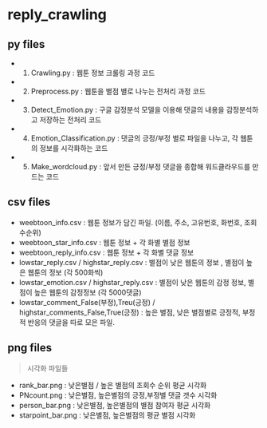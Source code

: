# reply_crawling
## py files
- 1. Crawling.py : 웹툰 정보 크롤링 과정 코드
- 2. Preprocess.py : 웹툰을 별점 별로 나누는 전처리 과정 코드
- 3. Detect_Emotion.py : 구글 감정분석 모델을 이용해 댓글의 내용을 감정분석하고 저장하는 전처리 코드
- 4. Emotion_Classification.py : 댓글의 긍정/부정 별로 파일을 나누고, 각 웹툰의 정보를 시각화하는 코드
- 5. Make_wordcloud.py : 앞서 만든 긍정/부정 댓글을 종합해 워드클라우드를 만드는 코드

## csv files
- weebtoon_info.csv : 웹툰 정보가 담긴 파일. (이름, 주소, 고유번호, 화번호, 조회수순위)
- weebtoon_star_info.csv : 웹툰 정보 + 각 화별 별점 정보
- weebtoon_reply_info.csv : 웹툰 정보 + 각 화별 댓글 정보
- lowstar_reply.csv / highstar_reply.csv : 별점이 낮은 웹툰의 정보 , 별점이 높은 웹툰의 정보 (각 500화씩)
- lowstar_emotion.csv / highstar_reply.csv : 별점이 낮은 웹툰의 감정 정보, 별점이 높은 웹툰의 감정정보 (각 5000댓글)
- lowstar_comment_False(부정),Treu(긍정) / highstar_comments_False,True(긍정) : 높은 별점, 낮은 별점별로 긍정적, 부정적 반응의 댓글을 따로 모은 파일.

## png files
> 시각화 파일들
- rank_bar.png : 낮은별점 / 높은 별점의 조회수 순위 평균 시각화
- PNcount.png : 낮은별점, 높은별점의 긍정,부정별 댓글 갯수 시각화
- person_bar.png : 낮은별점, 높은별점의 별점 참여자 평균 시각화
- starpoint_bar.png : 낮은별점, 높은별점의 평균 별점 시각화
